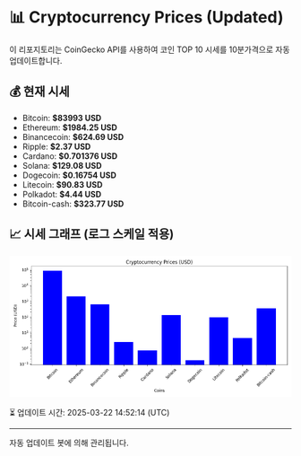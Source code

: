 
# 📊 Cryptocurrency Prices (Updated)

이 리포지토리는 CoinGecko API를 사용하여 코인 TOP 10 시세를 10분가격으로 자동 업데이트합니다.

## 💰 현재 시세
- Bitcoin: **$83993 USD**
- Ethereum: **$1984.25 USD**
- Binancecoin: **$624.69 USD**
- Ripple: **$2.37 USD**
- Cardano: **$0.701376 USD**
- Solana: **$129.08 USD**
- Dogecoin: **$0.16754 USD**
- Litecoin: **$90.83 USD**
- Polkadot: **$4.44 USD**
- Bitcoin-cash: **$323.77 USD**

## 📈 시세 그래프 (로그 스케일 적용)
![Crypto Prices](crypto_prices.png)

⏳ 업데이트 시간: 2025-03-22 14:52:14 (UTC)

---
자동 업데이트 봇에 의해 관리됩니다.
